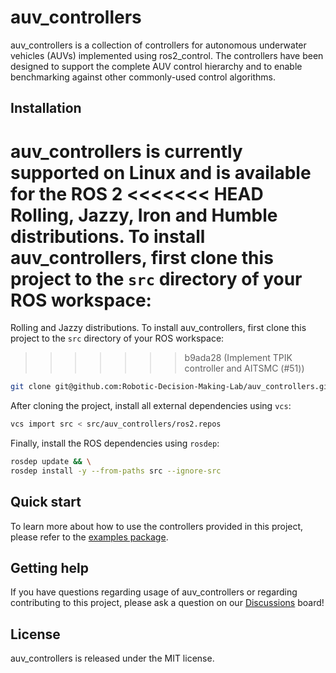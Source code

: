 # auv_controllers

auv_controllers is a collection of controllers for autonomous underwater
vehicles (AUVs) implemented using ros2_control. The controllers have
been designed to support the complete AUV control hierarchy and to enable
benchmarking against other commonly-used control algorithms.

## Installation

auv_controllers is currently supported on Linux and is available for the ROS 2
<<<<<<< HEAD
Rolling, Jazzy, Iron and Humble distributions. To install auv_controllers,
first clone this project to the `src` directory of your ROS workspace:
=======
Rolling and Jazzy distributions. To install auv_controllers, first clone this
project to the `src` directory of your ROS workspace:
>>>>>>> b9ada28 (Implement TPIK controller and AITSMC (#51))

```bash
git clone git@github.com:Robotic-Decision-Making-Lab/auv_controllers.git
```

After cloning the project, install all external dependencies using `vcs`:

```bash
vcs import src < src/auv_controllers/ros2.repos
```

Finally, install the ROS dependencies using `rosdep`:

```bash
rosdep update && \
rosdep install -y --from-paths src --ignore-src
```

## Quick start

To learn more about how to use the controllers provided in this project, please
refer to the [examples package](https://github.com/Robotic-Decision-Making-Lab/auv_controllers/tree/main/auv_control_demos).

## Getting help

If you have questions regarding usage of auv_controllers or regarding
contributing to this project, please ask a question on our [Discussions](https://github.com/Robotic-Decision-Making-Lab/auv_controllers/discussions) board!

## License

auv_controllers is released under the MIT license.
